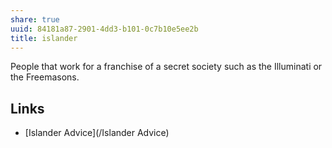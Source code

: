 ```yaml
---
share: true
uuid: 84181a87-2901-4dd3-b101-0c7b10e5ee2b
title: islander
---
```

People that work for a franchise of a secret society such as the Illuminati or the Freemasons.

## Links

*  [Islander Advice](/Islander Advice)